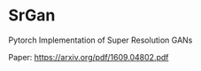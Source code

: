 # SrGan
Pytorch Implementation of Super Resolution GANs

Paper: https://arxiv.org/pdf/1609.04802.pdf

